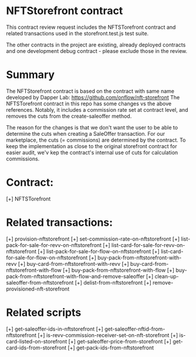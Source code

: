 # NFTStorefront contract

This contract review request includes the NFTSTorefront contract and related transactions used in the storefront.test.js test suite.

The other contracts in the project are existing, already deployed contracts and one development debug contract - please exclude those in the review.

# Summary
The NFTStorefront contract is based on the contract with same name developed by Dapper Lab: https://github.com/onflow/nft-storefront
The NFTSTorefront contract in this repo has some changes vs the above references. Notably, it includes a commission rate set at contract level, and removes the cuts from the create-saleoffer method.

The reason for the changes is that we don't want the user to be able to determine the cuts when creating a SaleOffer transaction. For our marketplace, the cuts (= commissions) are determined by the contract.
To keep the implementation as close to the original storefront contract for easier audit, we'v kep the contract's internal use of cuts for calculation commissions.

# Contract:
[+] NFTSTorefront

# Related transactions:
[+] provision-nftstorefront
[+] set-commission-rate-on-nftstorefront
[+] list-pack-for-sale-for-revv-on-nftstorefront
[+] list-card-for-sale-for-revv-on-nftstorefront
[+] list-pack-for-sale-for-flow-on-nftstorefront
[+] list-card-for-sale-for-flow-on-nftstorefront
[+] buy-pack-from-nftstorefront-with-revv
[+] buy-card-from-nftstorefront-with-revv
[+] buy-card-from-nftstorefront-with-flow
[+] buy-pack-from-nftstorefront-with-flow
[+] buy-pack-from-nftstorefront-with-flow-and-remove-saleoffer
[+] clean-up-saleoffer-from-nftstorefront
[+] delist-from-nftstorefront
[+] remove-provisioned-nft-storefront

# Related scripts
[+] get-saleoffer-ids-in-nftstorefront
[+] get-saleoffer-nftid-from-nftstorefront
[+] is-revv-commission-receiver-set-on-nft-storefront
[+] is-card-listed-on-storefront
[+] get-saleoffer-price-from-storefront
[+] get-card-ids-from-storefront
[+] get-pack-ids-from-nftstorefront
